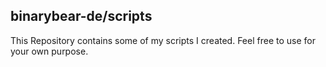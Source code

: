 ## binarybear-de/scripts
This Repository contains some of my scripts I created. Feel free to use for your own purpose.
